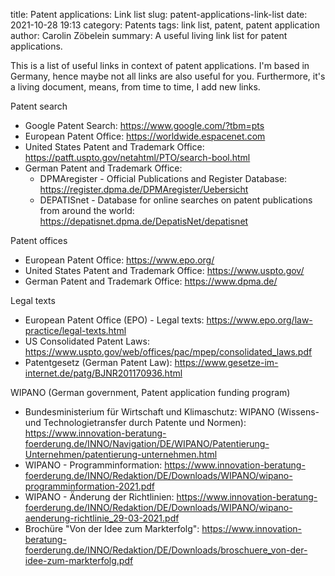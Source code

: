 title:      Patent applications: Link list
slug:       patent-applications-link-list
date:       2021-10-28 19:13
category:   Patents 
tags:       link list, patent, patent application 
author:     Carolin Zöbelein
summary:    A useful living link list for patent applications.


This is a list of useful links in context of patent applications. I'm based in Germany, hence maybe not all links are also useful for you. Furthermore, it's a living document, means, from time to time, I add new links.


Patent search

* Google Patent Search: <a href="https://www.google.com/?tbm=pts" title="External: Google Patent Search" target="_blank">https://www.google.com/?tbm=pts</a> 
* European Patent Office: <a href="https://worldwide.espacenet.com" title="External: European Patent Office - Search" target="_blank">https://worldwide.espacenet.com</a>
* United States Patent and Trademark Office: <a href="https://patft.uspto.gov/netahtml/PTO/search-bool.html" title="External: United States Patent and Trademark Office - Search" target="_blank">https://patft.uspto.gov/netahtml/PTO/search-bool.html</a>
* German Patent and Trademark Office:
    * DPMAregister - Official Publications and Register Database: <a href="https://register.dpma.de/DPMAregister/Uebersicht" title="External: DPMAregister" target="_blank">https://register.dpma.de/DPMAregister/Uebersicht</a>
    * DEPATISnet - Database for online searches on patent publications from around the world: <a href="https://depatisnet.dpma.de/DepatisNet/depatisnet" title="External: DEPATISnet" target="_blank">https://depatisnet.dpma.de/DepatisNet/depatisnet</a>


Patent offices

* European Patent Office: <a href="https://www.epo.org/" title="External: European Patent Office" target="_blank">https://www.epo.org/</a>
* United States Patent and Trademark Office: <a href="https://www.uspto.gov/" title="External: United States Patent and Trademark Office" target="_blank">https://www.uspto.gov/</a>
* German Patent and Trademark Office: <a href="https://www.dpma.de/" title="External: German Patent and Trademark Office" target="_blank">https://www.dpma.de/</a>


Legal texts

* European Patent Office (EPO) - Legal texts: <a href="https://www.epo.org/law-practice/legal-texts.html" title="External: European Patent Office (EPO) - Legal texts" target="_blank">https://www.epo.org/law-practice/legal-texts.html</a>
* US Consolidated Patent Laws: <a href="https://www.uspto.gov/web/offices/pac/mpep/consolidated_laws.pdf" title="External: US Consolidated Patent Laws, United States Patent and Trademark Office" target="_blank">https://www.uspto.gov/web/offices/pac/mpep/consolidated_laws.pdf</a>
* Patentgesetz (German Patent Law): <a href="https://www.gesetze-im-internet.de/patg/BJNR201170936.html" title="External: Patentgesetz (German Patent Law), Bundesamt für Justiz" target="blank">https://www.gesetze-im-internet.de/patg/BJNR201170936.html</a>


WIPANO (German government, Patent application funding program)

* Bundesministerium für Wirtschaft und Klimaschutz: WIPANO (Wissens- und Technologietransfer durch Patente und Normen): <a href="https://www.innovation-beratung-foerderung.de/INNO/Navigation/DE/WIPANO/Patentierung-Unternehmen/patentierung-unternehmen.html" title="External: WIPANO, Bundesministerium für Wirtschaft und Klimaschutz" target="_blank">https://www.innovation-beratung-foerderung.de/INNO/Navigation/DE/WIPANO/Patentierung-Unternehmen/patentierung-unternehmen.html</a>
* WIPANO - Programminformation: <a href="https://www.innovation-beratung-foerderung.de/INNO/Redaktion/DE/Downloads/WIPANO/wipano-programminformation-2021.pdf" title="External: WIPANO Programminformation, Bundesministerium für Wirtschaft und Energie" target="_blank">https://www.innovation-beratung-foerderung.de/INNO/Redaktion/DE/Downloads/WIPANO/wipano-programminformation-2021.pdf</a>
* WIPANO - Änderung der Richtlinien: <a href="https://www.innovation-beratung-foerderung.de/INNO/Redaktion/DE/Downloads/WIPANO/wipano-aenderung-richtlinie_29-03-2021.pdf" title="External: WIPANO Änderung der Richtlinien, Bundesministerium der Justiz und für Verbraucherschutz" target="_blank">https://www.innovation-beratung-foerderung.de/INNO/Redaktion/DE/Downloads/WIPANO/wipano-aenderung-richtlinie_29-03-2021.pdf</a>
* Brochüre "Von der Idee zum Markterfolg": <a href="https://www.innovation-beratung-foerderung.de/INNO/Redaktion/DE/Downloads/broschuere_von-der-idee-zum-markterfolg.pdf" title="External: Von der Idee zum Markterfolg, Bundesministerium für Wirtschaft und Energie" target="_blank">https://www.innovation-beratung-foerderung.de/INNO/Redaktion/DE/Downloads/broschuere_von-der-idee-zum-markterfolg.pdf</a>

